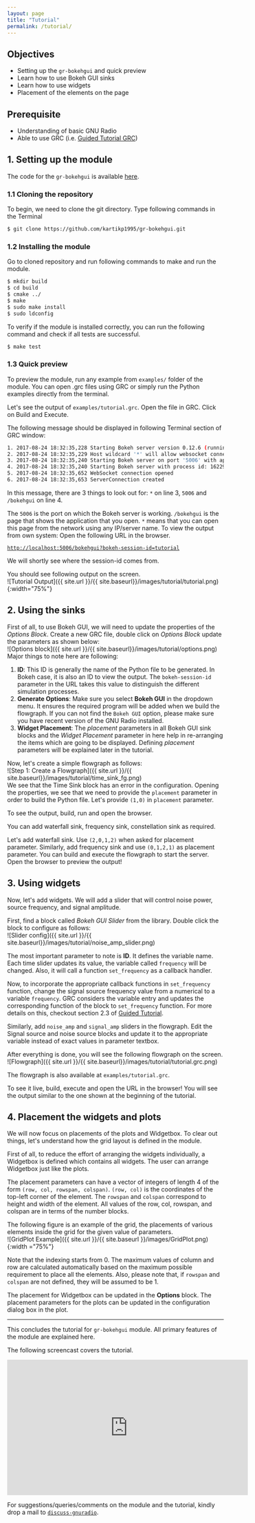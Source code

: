 ```yaml
---
layout: page
title: "Tutorial"
permalink: /tutorial/
---
```


## Objectives
- Setting up the `gr-bokehgui` and quick preview
- Learn how to use Bokeh GUI sinks
- Learn how to use widgets
- Placement of the elements on the page

## Prerequisite
- Understanding of basic GNU Radio
- Able to use GRC (i.e. [Guided Tutorial GRC][guided_tutorial])

## 1. Setting up the module
The code for the `gr-bokehgui` is available [here][codebase].

### 1.1 Cloning the repository
To begin, we need to clone the git directory. Type following commands in the Terminal
```bash
$ git clone https://github.com/kartikp1995/gr-bokehgui.git
```

### 1.2 Installing the module
Go to cloned repository and run following commands to make and run the module.
```bash
$ mkdir build
$ cd build
$ cmake ../
$ make
$ sudo make install
$ sudo ldconfig
```

To verify if the module is installed correctly, you can run the following command and check if all tests are successful.
```bash
$ make test
```

### 1.3 Quick preview
To preview the module, run any example from `examples/` folder of the module. You can open .grc files using GRC or simply run the Python examples directly from the terminal.

Let's see the output of `examples/tutorial.grc`. Open the file in GRC. Click on Build and Execute.

The following message should be displayed in following Terminal section of GRC window:
```bash
1. 2017-08-24 18:32:35,228 Starting Bokeh server version 0.12.6 (running on Tornado 4.4)
2. 2017-08-24 18:32:35,229 Host wildcard '*' will allow websocket connections originating from multiple (or possibly all) hostnames or IPs. Use non-wildcard values to restrict access explicitly
3. 2017-08-24 18:32:35,240 Starting Bokeh server on port '5006' with applications at paths ['/bokehgui']
4. 2017-08-24 18:32:35,240 Starting Bokeh server with process id: 16229
5. 2017-08-24 18:32:35,652 WebSocket connection opened
6. 2017-08-24 18:32:35,653 ServerConnection created
```

In this message, there are 3 things to look out for: `*` on line 3, `5006` and `/bokehgui` on line 4.

The `5006` is the port on which the Bokeh server is working. `/bokehgui` is the page that shows the application that you open. `*` means that you can open this page from the network using any IP/server name. To view the output from own system: Open the following URL in the browser.

[`http://localhost:5006/bokehgui?bokeh-session-id=tutorial`][link]

We will shortly see where the session-id comes from.

You should see following output on the screen.<br>
![Tutorial Output]({{ site.url }}/{{ site.baseurl}}/images/tutorial/tutorial.png){:width="75%"}

## 2. Using the sinks
First of all, to use Bokeh GUI, we will need to update the properties of the  *Options Block*. Create a new GRC file, double click on *Options Block* update the parameters as shown below:<br>
![Options block]({{ site.url }}/{{ site.baseurl}}/images/tutorial/options.png)<br>
Major things to note here are following:
1. **ID**: This ID is generally the name of the Python file to be generated. In Bokeh case, it is also an ID to view the output. The `bokeh-session-id` parameter in the URL takes this value to distinguish the different simulation processes.
2. **Generate Options**: Make sure you select **Bokeh GUI** in the dropdown menu. It ensures the required program will be added when we build the flowgraph. If you can not find the `Bokeh GUI` option, please make sure you have recent version of the GNU Radio installed.
3. **Widget Placement**: The *placement* parameters in all Bokeh GUI sink blocks and the *Widget Placement* parameter in here help in re-arranging the items which are going to be displayed. Defining *placement* parameters will be explained later in the tutorial.

Now, let's create a simple flowgraph as follows:<br>
![Step 1: Create a Flowgraph]({{ site.url }}/{{ site.baseurl}}/images/tutorial/time_sink_fg.png)<br>
We see that the Time Sink block has an error in the configuration. Opening the properties, we see that we need to provide the `placement` parameter in order to build the Python file. Let's provide `(1,0)` in `placement` parameter.

To see the output, build, run and open the browser.

You can add waterfall sink, frequency sink, constellation sink as required.

Let's add waterfall sink. Use `(2,0,1,2)` when asked for placement parameter. Similarly, add frequency sink and use `(0,1,2,1)` as placement parameter. You can build and execute the flowgraph to start the server. Open the browser to preview the output!

## 3. Using widgets
Now, let's add widgets. We will add a slider that will control noise power, source frequency, and signal amplitude.

First, find a block called _Bokeh GUI Slider_ from the library. Double click the block to configure as follows:<br>
![Slider config]({{ site.url }}/{{ site.baseurl}}/images/tutorial/noise_amp_slider.png)<br>

The most important parameter to note is **ID**. It defines the variable name. Each time slider updates its value, the variable called `frequency` will be changed. Also, it will call a function `set_frequency` as a callback handler.

Now, to incorporate the appropriate callback functions in `set_frequency` function, change the signal source frequency value from a numerical to a variable `frequency`. GRC considers the variable entry and updates the corresponding function of the block to `set_frequency` function. For more details on this, checkout section 2.3 of [Guided Tutorial][guided_tutorial].

Similarly, add `noise_amp` and `signal_amp` sliders in the flowgraph. Edit the Signal source and noise source blocks and update it to the appropriate variable instead of exact values in parameter textbox.

After everything is done, you will see the following flowgraph on the screen.<br>
![Flowgraph]({{ site.url }}/{{ site.baseurl}}/images/tutorial/tutorial.grc.png)<br>

The flowgraph is also available at `examples/tutorial.grc`.

To see it live, build, execute and open the URL in the browser! You will see the output similar to the one shown at the beginning of the tutorial.

## 4. Placement the widgets and plots
We will now focus on placements of the plots and Widgetbox. To clear out things, let's understand how the grid layout is defined in the module.

First of all, to reduce the effort of arranging the widgets individually, a Widgetbox is defined which contains all widgets. The user can arrange Widgetbox just like the plots.

The placement parameters  can have a vector of integers of length 4 of the form `(row, col, rowspan, colspan)`. `(row, col)` is the coordinates of the top-left corner of the element. The `rowspan` and `colspan` correspond to height and width of the element. All values of the row, col, rowspan, and colspan are in terms of the number blocks.

The following figure is an example of the grid, the placements of various elements inside the grid for the given value of parameters. <br>
![GridPlot Example]({{ site.url }}/{{ site.baseurl }}/images/GridPlot.png){:width ="75%"}

Note that the indexing starts from 0. The maximum values of column and row are calculated automatically based on the maximum possible requirement to place all the elements. Also, please note that, if `rowspan` and `colspan` are not defined, they will be assumed to be 1.

The placement for Widgetbox can be updated in the **Options** block. The placement parameters for the plots can be updated in the configuration dialog box in the plot.

----------------
This concludes the tutorial for `gr-bokehgui` module. All primary features of the module are explained here.

The following screencast covers the tutorial.<br>
<iframe width="560" height="315" src="https://www.youtube.com/embed/EyNOE9icNVc" frameborder="0" allowfullscreen></iframe><br>

For suggestions/queries/comments on the module and the tutorial, kindly drop a mail to [`discuss-gnuradio`][discussion_forum].



[discussion_forum]: mailto:discuss-gnuradio@gnu.org
[guided_tutorial]: https://wiki.gnuradio.org/index.php/Guided_Tutorial_GRC
[codebase]: https://github.com/kartikp1995/gr-bokehgui.git
[link]: http://localhost:5006/bokehgui?bokeh-session-id=tutorial
